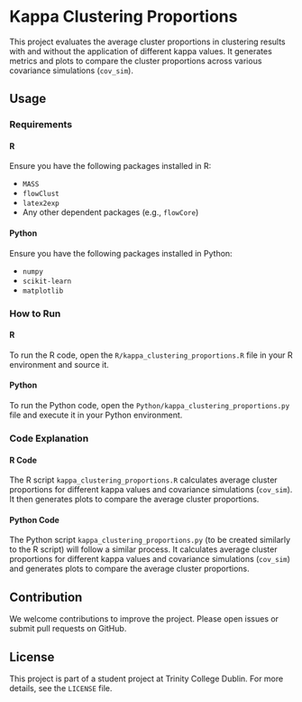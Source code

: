 # Kappa Clustering Proportions

This project evaluates the average cluster proportions in clustering results with and without the application of different kappa values. It generates metrics and plots to compare the cluster proportions across various covariance simulations (`cov_sim`).

## Usage

### Requirements

#### R
Ensure you have the following packages installed in R:
- `MASS`
- `flowClust`
- `latex2exp`
- Any other dependent packages (e.g., `flowCore`)

#### Python
Ensure you have the following packages installed in Python:
- `numpy`
- `scikit-learn`
- `matplotlib`

### How to Run

#### R

To run the R code, open the `R/kappa_clustering_proportions.R` file in your R environment and source it.

#### Python

To run the Python code, open the `Python/kappa_clustering_proportions.py` file and execute it in your Python environment.

### Code Explanation

#### R Code

The R script `kappa_clustering_proportions.R` calculates average cluster proportions for different kappa values and covariance simulations (`cov_sim`). It then generates plots to compare the average cluster proportions.

#### Python Code

The Python script `kappa_clustering_proportions.py` (to be created similarly to the R script) will follow a similar process. It calculates average cluster proportions for different kappa values and covariance simulations (`cov_sim`) and generates plots to compare the average cluster proportions.

## Contribution

We welcome contributions to improve the project. Please open issues or submit pull requests on GitHub.

## License

This project is part of a student project at Trinity College Dublin. For more details, see the `LICENSE` file.
